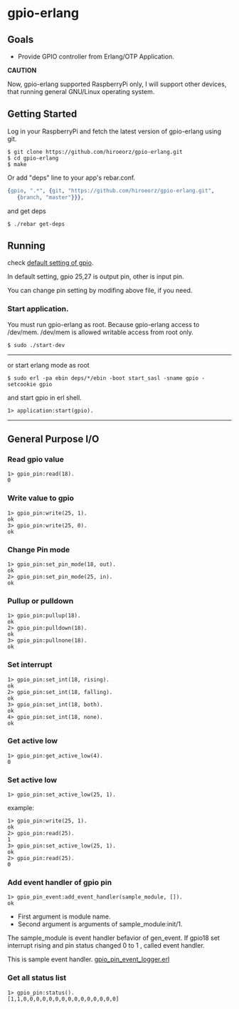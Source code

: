 # gpio-erlang

## Goals

* Provide GPIO controller from Erlang/OTP Application.

**CAUTION**

Now, gpio-erlang supported RaspberryPi only, I will support other devices, that running general GNU/Linux operating system. 

## Getting Started

Log in your RaspberryPi and fetch the latest version of gpio-erlang using git.

```
$ git clone https://github.com/hiroeorz/gpio-erlang.git
$ cd gpio-erlang
$ make
```

Or add "deps" line to your app's rebar.conf.

```erlang
{gpio, ".*", {git, "https://github.com/hiroeorz/gpio-erlang.git",
   {branch, "master"}}},

```

and get deps

```
$ ./rebar get-deps
```

## Running

check [default setting of gpio](blob/master/src/gpio.app.src).

In default setting, gpio 25,27 is output pin, other is input pin.

You can change pin setting by modifing above file, if you need.

### Start application.

You must run gpio-erlang as root. Because gpio-erlang access to /dev/mem. /dev/mem is allowed writable access from root only.

```
$ sudo ./start-dev
```
-------
or start erlang mode as root

```
$ sudo erl -pa ebin deps/*/ebin -boot start_sasl -sname gpio -setcookie gpio
```
and start gpio in erl shell.

```erl-sh
1> application:start(gpio).
```
-------

## General Purpose I/O

### Read gpio value

```erl-sh
1> gpio_pin:read(18).
0
```

### Write value to gpio

```erl-sh
1> gpio_pin:write(25, 1).
ok
3> gpio_pin:write(25, 0).
ok
```    

### Change Pin mode

```erl-sh
1> gpio_pin:set_pin_mode(18, out).
ok
2> gpio_pin:set_pin_mode(25, in).
ok
```

### Pullup or pulldown

```erl-sh
1> gpio_pin:pullup(18).
ok
2> gpio_pin:pulldown(18).
ok
3> gpio_pin:pullnone(18).
ok
```

### Set interrupt
 
```erl-sh
1> gpio_pin:set_int(18, rising).
ok
2> gpio_pin:set_int(18, falling).
ok
3> gpio_pin:set_int(18, both).
ok
4> gpio_pin:set_int(18, none).
ok
```
### Get active low
 
```erl-sh
1> gpio_pin:get_active_low(4).
0
```

### Set active low

```erl-sh
1> gpio_pin:set_active_low(25, 1).
```

example:

```erl-sh
1> gpio_pin:write(25, 1).
ok
2> gpio_pin:read(25).
1
3> gpio_pin:set_active_low(25, 1).
ok
2> gpio_pin:read(25).
0
```

### Add event handler of gpio pin

```erl-sh
1> gpio_pin_event:add_event_handler(sample_module, []).
ok
```
* First argument is module name.
* Second argument is arguments of sample_module:init/1.

The sample_module is event handler befavior of gen_event.
If gpio18 set interrupt rising and pin status changed 0 to 1 , called event handler.

This is sample event handler.
[gpio_pin_event_logger.erl](blob/master/src/gpio_pin_event.erl)


### Get all status list

```erl-sh
1> gpio_pin:status().
[1,1,0,0,0,0,0,0,0,0,0,0,0,0,0,0,0]
```
